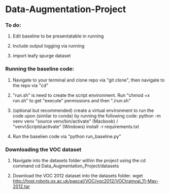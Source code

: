 # Data-Augmentation-Project


### To do:
1. Edit baseline to be presentatable in running

2. Include output logging via running

3. import leafy spurge dataset


### Running the baseline code:

1. Navigate to your terminal and clone repo via "git clone", then navigate to the repo via "cd"

2. "run.sh" is need to create the script environment. Run "chmod +x run.sh" to get "execute" permissions and then "./run.sh"

3. (optional but recommended) create a virtual environment to run the code upon (similar to conda) by running the following code:
       python -m venv venv
       "source venv/bin/activate" (Macbook) / "venv\Scripts\activate" (Windows)
       install -r requirements.txt

4. Run the baselien code via "python run_baseline.py"

### Downloading the VOC dataset
1. Navigate into the datasets folder within the project using the cd command
cd Data_Augmentation_Project/datasets

2. Download the VOC 2012 dataset into the datasets folder.
wget http://host.robots.ox.ac.uk/pascal/VOC/voc2012/VOCtrainval_11-May-2012.tar